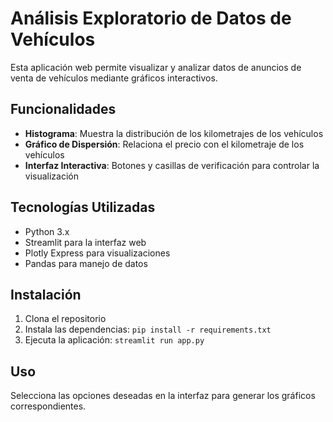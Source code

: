 # Análisis Exploratorio de Datos de Vehículos

Esta aplicación web permite visualizar y analizar datos de anuncios de venta de vehículos mediante gráficos interactivos.

## Funcionalidades

- **Histograma**: Muestra la distribución de los kilometrajes de los vehículos
- **Gráfico de Dispersión**: Relaciona el precio con el kilometraje de los vehículos
- **Interfaz Interactiva**: Botones y casillas de verificación para controlar la visualización

## Tecnologías Utilizadas

- Python 3.x
- Streamlit para la interfaz web
- Plotly Express para visualizaciones
- Pandas para manejo de datos

## Instalación

1. Clona el repositorio
2. Instala las dependencias: `pip install -r requirements.txt`
3. Ejecuta la aplicación: `streamlit run app.py`

## Uso

Selecciona las opciones deseadas en la interfaz para generar los gráficos correspondientes.